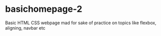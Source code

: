 ﻿# basichomepage-2
Basic HTML CSS webpage mad for sake of practice on topics like flexbox, aligning, navbar etc
